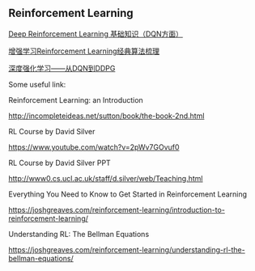 ## Reinforcement Learning 

[Deep Reinforcement Learning 基础知识（DQN方面）](http://blog.csdn.net/songrotek/article/details/50580904)


[增强学习Reinforcement Learning经典算法梳理](http://blog.csdn.net/column/details/deeprl.html)

[深度强化学习——从DQN到DDPG](https://zhuanlan.zhihu.com/p/28549596)


Some useful link:

Reinforcement Learning: an Introduction 

http://incompleteideas.net/sutton/book/the-book-2nd.html 

RL Course by David Silver 

https://www.youtube.com/watch?v=2pWv7GOvuf0 

RL Course by David Silver PPT 

http://www0.cs.ucl.ac.uk/staff/d.silver/web/Teaching.html 

Everything You Need to Know to Get Started in Reinforcement Learning 

https://joshgreaves.com/reinforcement-learning/introduction-to-reinforcement-learning/ 

Understanding RL: The Bellman Equations 

https://joshgreaves.com/reinforcement-learning/understanding-rl-the-bellman-equations/
